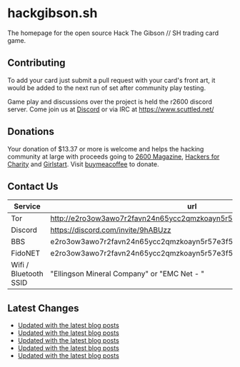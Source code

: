# hackgibson.sh
The homepage for the open source Hack The Gibson // SH trading card game.


## Contributing

To add your card just submit a pull request with your card's front art, it would be added to the next run of set after community play testing.

Game play and discussions over the project is held the r2600 discord server. Come join us at [Discord](https://discord.com/invite/9hABUzz) or via IRC at https://www.scuttled.net/


## Donations

Your donation of $13.37 or more is welcome and helps the hacking community at large with proceeds going to [2600 Magazine](https://2600.com/), [Hackers for Charity](https://hackersforcharity.org) and [Girlstart](https://girlstart.org).  Visit [buymeacoffee](https://www.buymeacoffee.com/hackgibson.sh) to donate.


## Contact Us

Service | url
-|-
Tor | http://e2ro3ow3awo7r2favn24n65ycc2qmzkoayn5r57e3f56nvjwdcgg32ad.onion
Discord | https://discord.com/invite/9hABUzz
BBS | e2ro3ow3awo7r2favn24n65ycc2qmzkoayn5r57e3f56nvjwdcgg32ad.onion:23
FidoNET | e2ro3ow3awo7r2favn24n65ycc2qmzkoayn5r57e3f56nvjwdcgg32ad.onion:24554
Wifi / Bluetooth SSID | "Ellingson Mineral Company" or "EMC Net - <fidonet address>"

## Latest Changes
<!-- BLOG-POST-LIST:START -->
- [Updated with the latest blog posts](https://github.com/DFW2600/hackgibson.sh/commit/f214d57a52404496910189f083ef92f607ecb3b4)
- [Updated with the latest blog posts](https://github.com/DFW2600/hackgibson.sh/commit/3bf94f133c0c4ba5384d8f00f06e96439859e9bf)
- [Updated with the latest blog posts](https://github.com/DFW2600/hackgibson.sh/commit/c887519a4662a25fb77e682135fc0d6425d7b689)
- [Updated with the latest blog posts](https://github.com/DFW2600/hackgibson.sh/commit/6b4a207cfbec06f0a6dd6454e841c0f5d0d94b2f)
- [Updated with the latest blog posts](https://github.com/DFW2600/hackgibson.sh/commit/a4506185e6664571582724661052a20c0553a04b)
<!-- BLOG-POST-LIST:END -->
